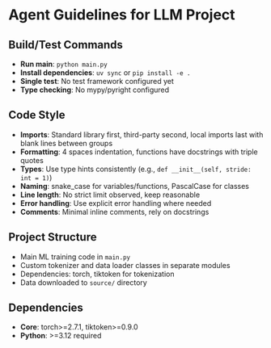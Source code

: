 # Agent Guidelines for LLM Project

## Build/Test Commands
- **Run main**: `python main.py`
- **Install dependencies**: `uv sync` or `pip install -e .`
- **Single test**: No test framework configured yet
- **Type checking**: No mypy/pyright configured

## Code Style
- **Imports**: Standard library first, third-party second, local imports last with blank lines between groups
- **Formatting**: 4 spaces indentation, functions have docstrings with triple quotes
- **Types**: Use type hints consistently (e.g., `def __init__(self, stride: int = 1)`)
- **Naming**: snake_case for variables/functions, PascalCase for classes
- **Line length**: No strict limit observed, keep reasonable
- **Error handling**: Use explicit error handling where needed
- **Comments**: Minimal inline comments, rely on docstrings

## Project Structure
- Main ML training code in `main.py`
- Custom tokenizer and data loader classes in separate modules
- Dependencies: torch, tiktoken for tokenization
- Data downloaded to `source/` directory

## Dependencies
- **Core**: torch>=2.7.1, tiktoken>=0.9.0
- **Python**: >=3.12 required